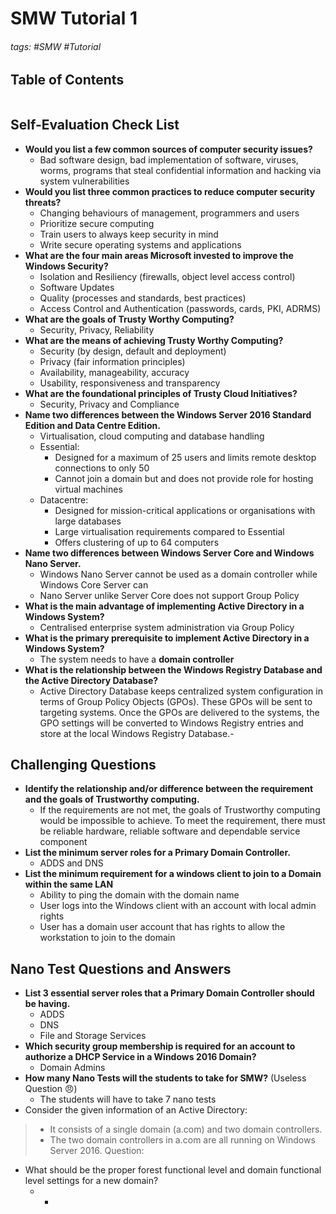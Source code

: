 # SMW Tutorial 1

###### tags: #SMW #Tutorial 

## Table of Contents
```toc
```

## Self-Evaluation Check List
- **Would you list a few common sources of computer security issues?**
	- Bad software design, bad implementation of software, viruses, worms, programs that steal confidential information and hacking via system vulnerabilities
- **Would you list three common practices to reduce computer security threats?**
	- Changing behaviours of management, programmers and users
	- Prioritize secure computing
	- Train users to always keep security in mind
	- Write secure operating systems and applications
- **What are the four main areas Microsoft invested to improve the Windows Security?**
	- Isolation and Resiliency (firewalls, object level access control)
	- Software Updates
	- Quality (processes and standards, best practices)
	- Access Control and Authentication (passwords, cards, PKI, ADRMS)
- **What are the goals of Trusty Worthy Computing?**
	- Security, Privacy, Reliability
- **What are the means of achieving Trusty Worthy Computing?**
	- Security (by design, default and deployment)
	- Privacy (fair information principles)
	- Availability, manageability, accuracy
	- Usability, responsiveness and transparency
- **What are the foundational principles of Trusty Cloud Initiatives?**
	- Security, Privacy and Compliance
- **Name two differences between the Windows Server 2016 Standard Edition and Data Centre Edition.**
	- Virtualisation, cloud computing and database handling
	- Essential:
		- Designed for a maximum of 25 users and limits remote desktop connections to only 50
		- Cannot join a domain but and does not provide role for hosting virtual machines
	- Datacentre:
		- Designed for mission-critical applications or organisations with large databases
		- Large virtualisation requirements compared to Essential
		- Offers clustering of up to 64 computers
- **Name two differences between Windows Server Core and Windows Nano Server.**
	- Windows Nano Server cannot be used as a domain controller while Windows Core Server can
	- Nano Server unlike Server Core does not support Group Policy
- **What is the main advantage of implementing Active Directory in a Windows System?**
	- Centralised enterprise system administration via Group Policy
- **What is the primary prerequisite to implement Active Directory in a Windows System?**
	- The system needs to have a **domain controller**
- **What is the relationship between the Windows Registry Database and the Active Directory Database?**
	- Active Directory Database keeps centralized system configuration in terms of Group Policy Objects (GPOs). These GPOs will be sent to targeting systems. Once the GPOs are delivered to the systems, the GPO settings will be converted to Windows Registry entries and store at the local Windows Registry Database.-

## Challenging Questions
- **Identify the relationship and/or difference between the requirement and the goals of Trustworthy computing.**
	- If the requirements are not met, the goals of Trustworthy computing would be impossible to achieve. To meet the requirement, there must be reliable hardware, reliable software and dependable service component
- **List the minimum server roles for a Primary Domain Controller.**
	- ADDS and DNS
- **List the minimum requirement for a windows client to join to a Domain within the same LAN**
	- Ability to ping the domain with the domain name
	- User logs into the Windows client with an account with local admin rights
	- User has a domain user account that has rights to allow the workstation to join to the domain

## Nano Test Questions and Answers
- **List 3 essential server roles that a Primary Domain Controller should be having.**
	- ADDS
	- DNS
	- File and Storage Services
- **Which security group membership is required for an account to authorize a DHCP Service in a Windows 2016 Domain?**
	- Domain Admins
- **How many Nano Tests will the students to take for SMW?** (Useless Question 😠)
	- The students will have to take 7 nano tests
- Consider the given information of an Active Directory:
> - It consists of a single domain (a.com) and two domain controllers.
> - The two domain controllers in a.com are all running on Windows Server 2016. Question: 
- What should be the proper forest functional level and domain functional level settings for a new domain?
	- *